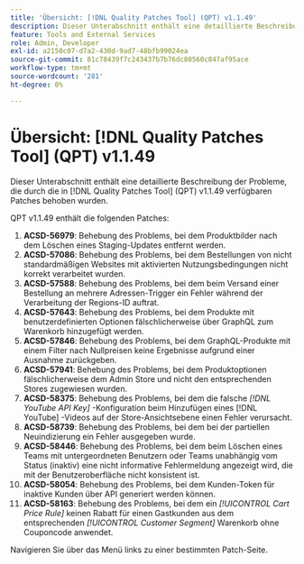 ```yaml
---
title: 'Übersicht: [!DNL Quality Patches Tool] (QPT) v1.1.49'
description: Dieser Unterabschnitt enthält eine detaillierte Beschreibung der Probleme, die durch die in [!DNL Quality Patches Tool]  (QPT) v1.1.49 verfügbaren Patches behoben wurden.
feature: Tools and External Services
role: Admin, Developer
exl-id: a2150c07-d7a2-430d-9ad7-48bfb99024ea
source-git-commit: 81c78439f7c243437b7b76dc80560c847af95ace
workflow-type: tm+mt
source-wordcount: '281'
ht-degree: 0%

---
```


# Übersicht: [!DNL Quality Patches Tool] (QPT) v1.1.49

Dieser Unterabschnitt enthält eine detaillierte Beschreibung der Probleme, die durch die in [!DNL Quality Patches Tool] (QPT) v1.1.49 verfügbaren Patches behoben wurden.

QPT v1.1.49 enthält die folgenden Patches:

1. **ACSD-56979**: Behebung des Problems, bei dem Produktbilder nach dem Löschen eines Staging-Updates entfernt werden.
1. **ACSD-57086**: Behebung des Problems, bei dem Bestellungen von nicht standardmäßigen Websites mit aktivierten Nutzungsbedingungen nicht korrekt verarbeitet wurden.
1. **ACSD-57588**: Behebung des Problems, bei dem beim Versand einer Bestellung an mehrere Adressen-Trigger ein Fehler während der Verarbeitung der Regions-ID auftrat.
1. **ACSD-57643**: Behebung des Problems, bei dem Produkte mit benutzerdefinierten Optionen fälschlicherweise über GraphQL zum Warenkorb hinzugefügt werden.
1. **ACSD-57846**: Behebung des Problems, bei dem GraphQL-Produkte mit einem Filter nach Nullpreisen keine Ergebnisse aufgrund einer Ausnahme zurückgeben.
1. **ACSD-57941**: Behebung des Problems, bei dem Produktoptionen fälschlicherweise dem Admin Store und nicht den entsprechenden Stores zugewiesen wurden.
1. **ACSD-58375**: Behebung des Problems, bei dem die falsche *[!DNL YouTube API Key]* -Konfiguration beim Hinzufügen eines [!DNL YouTube] -Videos auf der Store-Ansichtsebene einen Fehler verursacht.
1. **ACSD-58739**: Behebung des Problems, bei dem bei der partiellen Neuindizierung ein Fehler ausgegeben wurde.
1. **ACSD-58446**: Behebung des Problems, bei dem beim Löschen eines Teams mit untergeordneten Benutzern oder Teams unabhängig vom Status (inaktiv) eine nicht informative Fehlermeldung angezeigt wird, die mit der Benutzeroberfläche nicht konsistent ist.
1. **ACSD-58054**: Behebung des Problems, bei dem Kunden-Token für inaktive Kunden über API generiert werden können.
1. **ACSD-58163**: Behebung des Problems, bei dem ein *[!UICONTROL Cart Price Rule]* keinen Rabatt für einen Gastkunden aus dem entsprechenden *[!UICONTROL Customer Segment]* Warenkorb ohne Couponcode anwendet.

Navigieren Sie über das Menü links zu einer bestimmten Patch-Seite.
